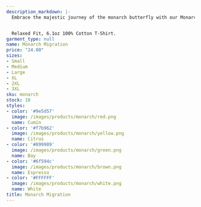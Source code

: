 ```yaml
---
description_markdown: |-
  Embrace the majestic journey of the monarch butterfly with our Monarch Migration t-shirt. This unique design showcases a vivid monarch butterfly set against an abstract painted background, capturing the essence of nature's mesmerizing dance. Not only is it a testament to nature's ever-changing beauty, but it's also a reminder of the delicate balance that sustains life. Made with premium 6.1oz 100% cotton, this t-shirt is not just a statement piece but also a comfortable wear.


  Relaxed Fit, 6.1oz 100% Cotton T-Shirt.
garment_type: null
name: Monarch Migration
price: "24.00"
sizes:
- Small
- Medium
- Large
- XL
- 2XL
- 3XL
sku: monarch
stock: 10
styles:
- color: '#9e5d57'
  image: /images/products/monarch/red.png
  name: Cumin
- color: '#f7b962'
  image: /images/products/monarch/yellow.png
  name: Citrus
- color: '#899989'
  image: /images/products/monarch/green.png
  name: Bay
- color: '#6f594c'
  image: /images/products/monarch/brown.png
  name: Espresso
- color: '#FFFFFF'
  image: /images/products/monarch/white.png
  name: White
title: Monarch Migration
---
```

